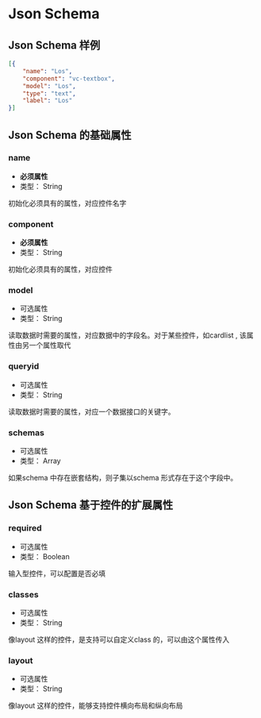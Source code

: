 # Json Schema 
## Json Schema  样例

```json
[{
	"name": "Los",
    "component": "vc-textbox",
    "model": "Los",
    "type": "text",
    "label": "Los"
}]
```



## Json Schema  的基础属性
### name  

- **必须属性**
- 类型： String

初始化必须具有的属性，对应控件名字



### component
- **必须属性**
- 类型： String

初始化必须具有的属性，对应控件

### model

- 可选属性
- 类型： String

读取数据时需要的属性，对应数据中的字段名。对于某些控件，如cardlist , 该属性由另一个属性取代



### queryid

- 可选属性
- 类型： String

读取数据时需要的属性，对应一个数据接口的关键字。



### schemas

- 可选属性
- 类型： Array

如果schema 中存在嵌套结构，则子集以schema 形式存在于这个字段中。



## Json Schema  基于控件的扩展属性
### required

- 可选属性
- 类型： Boolean

输入型控件，可以配置是否必填

### classes

- 可选属性
- 类型： String

像layout 这样的控件，是支持可以自定义class 的，可以由这个属性传入

### layout

- 可选属性
- 类型： String

像layout 这样的控件，能够支持控件横向布局和纵向布局